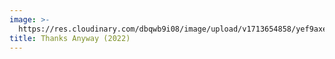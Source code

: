 ```yaml
---
image: >-
  https://res.cloudinary.com/dbqwb9i08/image/upload/v1713654858/yef9axekz3k0cwr6yqwi.jpg
title: Thanks Anyway (2022)
---
```




